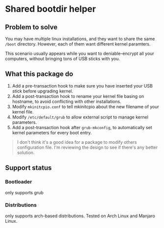 # Shared bootdir helper

## Problem to solve

You may have multiple linux installations, and they want to share the same `/boot` directory. 
However, each of them want different kernel paramters. 

This scenario usually appears while you want to deniable-encrypt all your computers, without 
bringing tons of USB sticks with you. 

## What this package do

1. Add a pre-transaction hook to make sure you have inserted your USB stick before upgrading kernel. 
2. Add a post-transaction hook to rename your kernel file basing on hostname, to avoid conflicting with other installations. 
3. Modify `mkinitcpio.conf` to tell mkinitcpio about the new filename of your kernel file. 
4. Modify `/etc/default/grub` to allow external script to manage kernel parameters. 
5. Add a post-transaction hook after `grub-mkconfig`, to automatically set kernel parameters for every boot entry. 

> I don't think it's a good idea for a package to modify others configuration file. I'm reviewing the design to see if there's any better solution. 

## Support status

### Bootloader

only supports grub

### Distributions

only supports arch-based distributions. Tested on Arch Linux and Manjaro Linux. 

